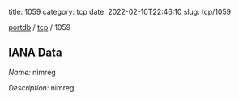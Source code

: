 title: 1059
category: tcp
date: 2022-02-10T22:46:10
slug: tcp/1059

[portdb](/) / [tcp](/category/tcp.html) / 1059


## IANA Data

_Name:_ nimreg

_Description:_ nimreg

